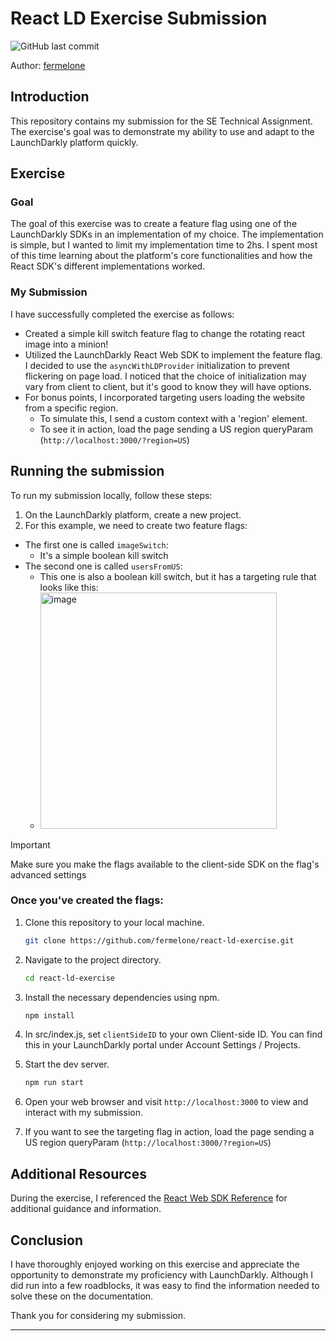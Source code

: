 # React LD Exercise Submission

![GitHub last commit](https://img.shields.io/github/last-commit/fermelone/react-ld-exercise)

Author: [fermelone](https://github.com/fermelone)

## Introduction

This repository contains my submission for the SE Technical Assignment. The exercise's goal was to demonstrate my ability to use and adapt to the LaunchDarkly platform quickly.

## Exercise

### Goal

The goal of this exercise was to create a feature flag using one of the LaunchDarkly SDKs in an implementation of my choice. The implementation is simple, but I wanted to limit my implementation time to 2hs. I spent most of this time learning about the platform's core functionalities and how the React SDK's different implementations worked.

### My Submission

I have successfully completed the exercise as follows:

- Created a simple kill switch feature flag to change the rotating react image into a minion!
- Utilized the LaunchDarkly React Web SDK to implement the feature flag. I decided to use the `asyncWithLDProvider` initialization to prevent flickering on page load. I noticed that the choice of initialization may vary from client to client, but it's good to know they will have options.
- For bonus points, I incorporated targeting users loading the website from a specific region.
  - To simulate this, I send a custom context with a 'region' element.
  - To see it in action, load the page sending a US region queryParam (`http://localhost:3000/?region=US`)
 
## Running the submission

To run my submission locally, follow these steps:

1. On the LaunchDarkly platform, create a new project.
2. For this example, we need to create two feature flags:  
  - The first one is called `imageSwitch`:
    - It's a simple boolean kill switch 
  - The second one is called `usersFromUS`:
    - This one is also a boolean kill switch, but it has a targeting rule that looks like this:
    - <img width="378" alt="image" src="https://github.com/fermelone/react-ld-exercise/assets/16138087/f257bb54-3b5c-4dd6-b11b-b0e01b6f6df3">

> [!IMPORTANT]  
> Make sure you make the flags available to the client-side SDK on the flag's advanced settings

### Once you've created the flags:

1. Clone this repository to your local machine.

   ```bash
   git clone https://github.com/fermelone/react-ld-exercise.git
   ```

2. Navigate to the project directory.

   ```bash
   cd react-ld-exercise
   ```

3. Install the necessary dependencies using npm.

   ```bash
   npm install
   ```

4. In src/index.js, set `clientSideID` to your own Client-side ID. You can find this in your LaunchDarkly portal under Account Settings / Projects.
  
5. Start the dev server.

   ```bash
   npm run start
   ```

5. Open your web browser and visit `http://localhost:3000` to view and interact with my submission.
6. If you want to see the targeting flag in action, load the page sending a US region queryParam (`http://localhost:3000/?region=US`)

## Additional Resources

During the exercise, I referenced the [React Web SDK Reference](https://docs.launchdarkly.com/sdk/client-side/react/react-web) for additional guidance and information.

## Conclusion

I have thoroughly enjoyed working on this exercise and appreciate the opportunity to demonstrate my proficiency with LaunchDarkly.
Although I did run into a few roadblocks, it was easy to find the information needed to solve these on the documentation.

Thank you for considering my submission.

---
